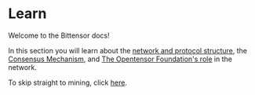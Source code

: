 # Learn


Welcome to the Bittensor docs!


In this section you will learn about the [network and protocol structure](nested/TheProtocol.md), the [Consensus Mechanism](nested/Mechanisms.md), and [The Opentensor Foundation's role](nested/GovernanceResponsibility.md) in the network. 


To skip straight to mining, click [here](../docs/src/RunningAMiner.md).